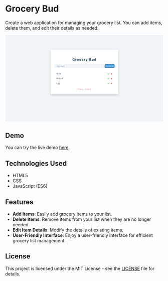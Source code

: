 # Grocery Bud

Create a web application for managing your grocery list. You can add items, delete them, and edit their details as needed.

![Grocery Bud Preview](https://github.com/somayehva/Grocery-Bud/blob/main/Grocery%20Bud.png)

## Demo

You can try the live demo [here](http://somayeh.me/grocery-bud/).

## Technologies Used

- HTML5
- CSS
- JavaScript (ES6)

## Features

- **Add Items**: Easily add grocery items to your list.
- **Delete Items**: Remove items from your list when they are no longer needed.
- **Edit Item Details**: Modify the details of existing items.
- **User-Friendly Interface**: Enjoy a user-friendly interface for efficient grocery list management.

## License

This project is licensed under the MIT License - see the [LICENSE](LICENSE) file for details.
